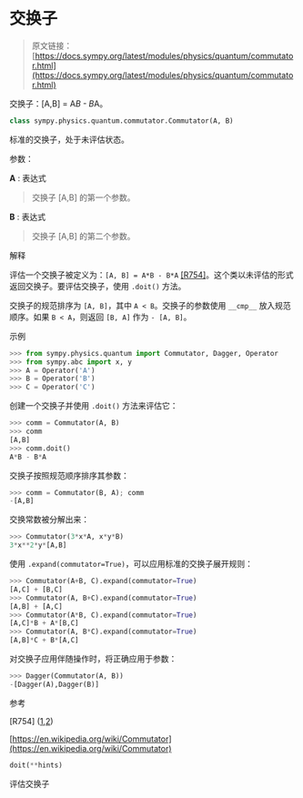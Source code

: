 # 交换子

> 原文链接：[https://docs.sympy.org/latest/modules/physics/quantum/commutator.html](https://docs.sympy.org/latest/modules/physics/quantum/commutator.html)

交换子：[A,B] = A*B - B*A。

```py
class sympy.physics.quantum.commutator.Commutator(A, B)
```

标准的交换子，处于未评估状态。

参数：

**A** : 表达式

> 交换子 [A,B] 的第一个参数。

**B** : 表达式

> 交换子 [A,B] 的第二个参数。

解释

评估一个交换子被定义为：`[A, B] = A*B - B*A` [[R754]](#r754)。这个类以未评估的形式返回交换子。要评估交换子，使用 `.doit()` 方法。

交换子的规范排序为 `[A, B]`，其中 `A < B`。交换子的参数使用 `__cmp__` 放入规范顺序。如果 `B < A`，则返回 `[B, A]` 作为 `- [A, B]`。

示例

```py
>>> from sympy.physics.quantum import Commutator, Dagger, Operator
>>> from sympy.abc import x, y
>>> A = Operator('A')
>>> B = Operator('B')
>>> C = Operator('C') 
```

创建一个交换子并使用 `.doit()` 方法来评估它：

```py
>>> comm = Commutator(A, B)
>>> comm
[A,B]
>>> comm.doit()
A*B - B*A 
```

交换子按照规范顺序排序其参数：

```py
>>> comm = Commutator(B, A); comm
-[A,B] 
```

交换常数被分解出来：

```py
>>> Commutator(3*x*A, x*y*B)
3*x**2*y*[A,B] 
```

使用 `.expand(commutator=True)`，可以应用标准的交换子展开规则：

```py
>>> Commutator(A+B, C).expand(commutator=True)
[A,C] + [B,C]
>>> Commutator(A, B+C).expand(commutator=True)
[A,B] + [A,C]
>>> Commutator(A*B, C).expand(commutator=True)
[A,C]*B + A*[B,C]
>>> Commutator(A, B*C).expand(commutator=True)
[A,B]*C + B*[A,C] 
```

对交换子应用伴随操作时，将正确应用于参数：

```py
>>> Dagger(Commutator(A, B))
-[Dagger(A),Dagger(B)] 
```

参考

[R754] ([1](#id1),[2](#id2))

[https://en.wikipedia.org/wiki/Commutator](https://en.wikipedia.org/wiki/Commutator)

```py
doit(**hints)
```

评估交换子
